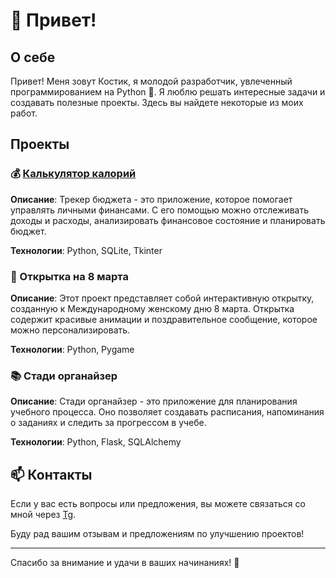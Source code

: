 # 👋 Привет!

## О себе

Привет! Меня зовут Костик, я молодой разработчик, увлеченный программированием на Python 🐍. Я люблю решать интересные задачи и создавать полезные проекты. Здесь вы найдете некоторые из моих работ.

## Проекты

### 💰 [Калькулятор калорий](https://github.com/kerner111/portfolio/blob/main/calcylatortkinter/calcylatortkinter/calcylatortkinter.py)

**Описание**: Трекер бюджета - это приложение, которое помогает управлять личными финансами. С его помощью можно отслеживать доходы и расходы, анализировать финансовое состояние и планировать бюджет.

**Технологии**: Python, SQLite, Tkinter

### 🌸 Открытка на 8 марта

**Описание**: Этот проект представляет собой интерактивную открытку, созданную к Международному женскому дню 8 марта. Открытка содержит красивые анимации и поздравительное сообщение, которое можно персонализировать.

**Технологии**: Python, Pygame

### 📚 Стади органайзер

**Описание**: Стади органайзер - это приложение для планирования учебного процесса. Оно позволяет создавать расписания, напоминания о заданиях и следить за прогрессом в учебе.

**Технологии**: Python, Flask, SQLAlchemy

## 📫 Контакты

Если у вас есть вопросы или предложения, вы можете связаться со мной через [Tg](https://t.me/krankthatt).

Буду рад вашим отзывам и предложениям по улучшению проектов!


---

Спасибо за внимание и удачи в ваших начинаниях! 🚀

